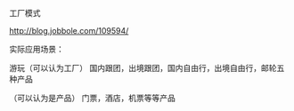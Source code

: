 
工厂模式

http://blog.jobbole.com/109594/

 实际应用场景：
 
游玩（可以认为工厂）
国内跟团，出境跟团，国内自由行，出境自由行，邮轮五种产品

（可以认为是产品）
门票，酒店，机票等等产品


